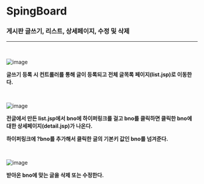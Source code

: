 # SpingBoard

<h3>게시판 글쓰기, 리스트, 상세페이지, 수정 및 삭제</h3>
<hr>
<br>

![image](https://user-images.githubusercontent.com/71121027/100572833-cf4c1180-3319-11eb-9c2b-6bc12d53990d.png)

<b>글쓰기 등록 시 컨트롤러를 통해 글이 등록되고 전체 글목록 페이지(list.jsp)로 이동한다.</b>

<br>

![image](https://user-images.githubusercontent.com/71121027/100572951-14704380-331a-11eb-9731-03d37f05f53b.png)

<b>전글에서 만든 list.jsp에서 bno에 하이퍼링크를 걸고 bno를 클릭하면 클릭한 bno에 대한 상세페이지(detail.jsp)가 나온다.</b>

<b>하이퍼링크에 ?bno를 추가해서 클릭한 글의 기본키 값인 bno를 넘겨준다.</b>

<br>

![image](https://user-images.githubusercontent.com/71121027/100572979-24882300-331a-11eb-9f97-8b3d6527c193.png)

<b>받아온 bno에 맞는 글을 삭제 또는 수정한다.</b>
